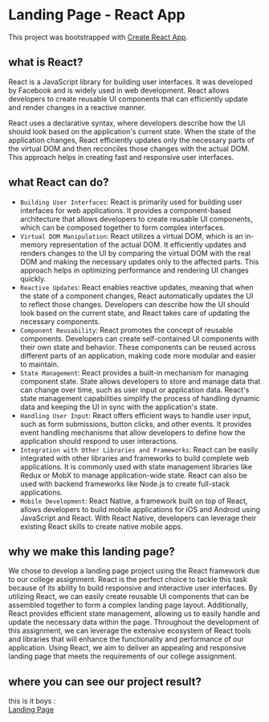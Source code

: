 # Landing Page - React App

This project was bootstrapped with [Create React App](https://github.com/facebook/create-react-app).

## what is React?
React is a JavaScript library for building user interfaces. It was developed by Facebook and is widely used in web development. React allows developers to create reusable UI components that can efficiently update and render changes in a reactive manner.

React uses a declarative syntax, where developers describe how the UI should look based on the application's current state. When the state of the application changes, React efficiently updates only the necessary parts of the virtual DOM and then reconciles those changes with the actual DOM. This approach helps in creating fast and responsive user interfaces.

## what React can do?
 - `Building User Interfaces`: React is primarily used for building user interfaces for web applications. It provides a component-based architecture that allows developers to create reusable UI components, which can be composed together to form complex interfaces.
 - `Virtual DOM Manipulation`: React utilizes a virtual DOM, which is an in-memory representation of the actual DOM. It efficiently updates and renders changes to the UI by comparing the virtual DOM with the real DOM and making the necessary updates only to the affected parts. This approach helps in optimizing performance and rendering UI changes quickly.
 - `Reactive Updates`: React enables reactive updates, meaning that when the state of a component changes, React automatically updates the UI to reflect those changes. Developers can describe how the UI should look based on the current state, and React takes care of updating the necessary components.
 - `Component Reusability`: React promotes the concept of reusable components. Developers can create self-contained UI components with their own state and behavior. These components can be reused across different parts of an application, making code more modular and easier to maintain.
 - `State Management`: React provides a built-in mechanism for managing component state. State allows developers to store and manage data that can change over time, such as user input or application data. React's state management capabilities simplify the process of handling dynamic data and keeping the UI in sync with the application's state.
 - `Handling User Input`: React offers efficient ways to handle user input, such as form submissions, button clicks, and other events. It provides event handling mechanisms that allow developers to define how the application should respond to user interactions.
 - `Integration with Other Libraries and Frameworks`: React can be easily integrated with other libraries and frameworks to build complete web applications. It is commonly used with state management libraries like Redux or MobX to manage application-wide state. React can also be used with backend frameworks like Node.js to create full-stack applications.
 - `Mobile Development`: React Native, a framework built on top of React, allows developers to build mobile applications for iOS and Android using JavaScript and React. With React Native, developers can leverage their existing React skills to create native mobile apps.

## why we make this landing page?
We chose to develop a landing page project using the React framework due to our college assignment. React is the perfect choice to tackle this task because of its ability to build responsive and interactive user interfaces. By utilizing React, we can easily create reusable UI components that can be assembled together to form a complex landing page layout. Additionally, React provides efficient state management, allowing us to easily handle and update the necessary data within the page. Throughout the development of this assignment, we can leverage the extensive ecosystem of React tools and libraries that will enhance the functionality and performance of our application. Using React, we aim to deliver an appealing and responsive landing page that meets the requirements of our college assignment.

## where you can see our project result?
this is it boys : <br />
[Landing Page](https://landing-page-lime-sigma.vercel.app/)
